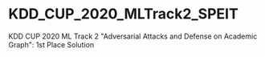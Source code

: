 # KDD_CUP_2020_MLTrack2_SPEIT
KDD CUP 2020 ML Track 2 "Adversarial Attacks and Defense on Academic Graph": 1st Place Solution

